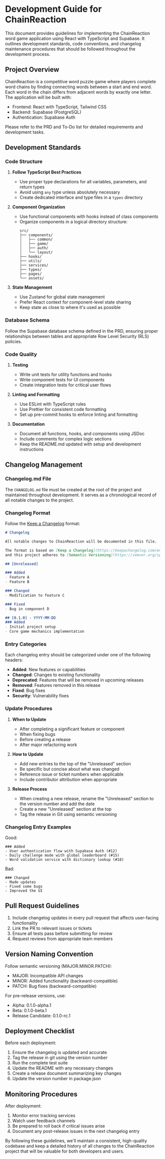 # Development Guide for ChainReaction

This document provides guidelines for implementing the ChainReaction word game application using React with TypeScript and Supabase. It outlines development standards, code conventions, and changelog maintenance procedures that should be followed throughout the development process.

## Project Overview

ChainReaction is a competitive word puzzle game where players complete word chains by finding connecting words between a start and end word. Each word in the chain differs from adjacent words by exactly one letter. The application will be built with:

- Frontend: React with TypeScript, Tailwind CSS
- Backend: Supabase (PostgreSQL)
- Authentication: Supabase Auth

Please refer to the PRD and To-Do list for detailed requirements and development tasks.

## Development Standards

### Code Structure

1. **Follow TypeScript Best Practices**
   - Use proper type declarations for all variables, parameters, and return types
   - Avoid using `any` type unless absolutely necessary
   - Create dedicated interface and type files in a `types` directory

2. **Component Organization**
   - Use functional components with hooks instead of class components
   - Organize components in a logical directory structure:
     ```
     src/
     ├── components/
     │   ├── common/
     │   ├── game/
     │   ├── auth/
     │   └── layout/
     ├── hooks/
     ├── utils/
     ├── services/
     ├── types/
     ├── pages/
     └── assets/
     ```

3. **State Management**
   - Use Zustand for global state management
   - Prefer React context for component-level state sharing
   - Keep state as close to where it's used as possible

### Database Schema

Follow the Supabase database schema defined in the PRD, ensuring proper relationships between tables and appropriate Row Level Security (RLS) policies.

### Code Quality

1. **Testing**
   - Write unit tests for utility functions and hooks
   - Write component tests for UI components
   - Create integration tests for critical user flows

2. **Linting and Formatting**
   - Use ESLint with TypeScript rules
   - Use Prettier for consistent code formatting
   - Set up pre-commit hooks to enforce linting and formatting

3. **Documentation**
   - Document all functions, hooks, and components using JSDoc
   - Include comments for complex logic sections
   - Keep the README.md updated with setup and development instructions

## Changelog Management

### Changelog.md File

The `CHANGELOG.md` file must be created at the root of the project and maintained throughout development. It serves as a chronological record of all notable changes to the project.

### Changelog Format

Follow the [Keep a Changelog](https://keepachangelog.com/) format:

```markdown
# Changelog

All notable changes to ChainReaction will be documented in this file.

The format is based on [Keep a Changelog](https://keepachangelog.com/en/1.0.0/),
and this project adheres to [Semantic Versioning](https://semver.org/spec/v2.0.0.html).

## [Unreleased]

### Added
- Feature A
- Feature B

### Changed
- Modification to feature C

### Fixed
- Bug in component D

## [0.1.0] - YYYY-MM-DD
### Added
- Initial project setup
- Core game mechanics implementation
```

### Entry Categories

Each changelog entry should be categorized under one of the following headers:

- **Added**: New features or capabilities
- **Changed**: Changes to existing functionality
- **Deprecated**: Features that will be removed in upcoming releases
- **Removed**: Features removed in this release
- **Fixed**: Bug fixes
- **Security**: Vulnerability fixes

### Update Procedures

1. **When to Update**
   - After completing a significant feature or component
   - When fixing bugs
   - Before creating a release
   - After major refactoring work

2. **How to Update**
   - Add new entries to the top of the "Unreleased" section
   - Be specific but concise about what was changed
   - Reference issue or ticket numbers when applicable
   - Include contributor attribution when appropriate

3. **Release Process**
   - When creating a new release, rename the "Unreleased" section to the version number and add the date
   - Create a new "Unreleased" section at the top
   - Tag the release in Git using semantic versioning

### Changelog Entry Examples

Good:
```
### Added
- User authentication flow with Supabase Auth (#12)
- Daily challenge mode with global leaderboard (#15)
- Word validation service with dictionary lookup (#18)
```

Bad:
```
### Changed
- Made updates
- Fixed some bugs
- Improved the UI
```

## Pull Request Guidelines

1. Include changelog updates in every pull request that affects user-facing functionality
2. Link the PR to relevant issues or tickets
3. Ensure all tests pass before submitting for review
4. Request reviews from appropriate team members

## Version Naming Convention

Follow semantic versioning (MAJOR.MINOR.PATCH):

- MAJOR: Incompatible API changes
- MINOR: Added functionality (backward-compatible)
- PATCH: Bug fixes (backward-compatible)

For pre-release versions, use:
- Alpha: 0.1.0-alpha.1
- Beta: 0.1.0-beta.1
- Release Candidate: 0.1.0-rc.1

## Deployment Checklist

Before each deployment:

1. Ensure the changelog is updated and accurate
2. Tag the release in git using the version number
3. Run the complete test suite
4. Update the README with any necessary changes
5. Create a release document summarizing key changes
6. Update the version number in package.json

## Monitoring Procedures

After deployment:

1. Monitor error tracking services
2. Watch user feedback channels
3. Be prepared to roll back if critical issues arise
4. Document any post-release issues in the next changelog entry

By following these guidelines, we'll maintain a consistent, high-quality codebase and keep a detailed history of all changes to the ChainReaction project that will be valuable for both developers and users.
